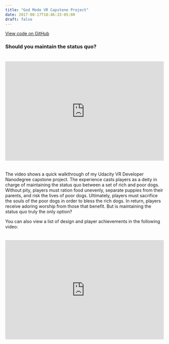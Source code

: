 ```yaml
---
title: "God Mode VR Capstone Project"
date: 2017-08-17T18:46:33-05:00
draft: false
---
```


[View code on GitHub](https://github.com/jrobalino/god-mode)

### Should you maintain the status quo?

<iframe style="margin:20px 0px 20px 0px;" width="100%" height="315" src="https://www.youtube.com/embed/pYS6a06gcqw" frameborder="0" allow="accelerometer; autoplay; encrypted-media; gyroscope; picture-in-picture" allowfullscreen></iframe>


The video shows a quick walkthrough of my Udacity VR Developer Nanodegree capstone project. The experience casts players as a deity in charge of maintaining the status quo between a set of rich and poor dogs. Without pity, players must ration food unevenly, separate puppies from their parents, and risk the lives of poor dogs. Ultimately, players must sacrifice the souls of the poor dogs in order to bless the rich dogs. In return, players receive adoring worship from those that benefit. But is maintaining the status quo truly the only option?

You can also view a list of design and player achievements in the following video:

<iframe style="margin:20px 0px 20px 0px;" width="100%" height="315" src="https://www.youtube.com/embed/yBV4xEjYz-4" frameborder="0" allow="accelerometer; autoplay; encrypted-media; gyroscope; picture-in-picture" allowfullscreen></iframe>

